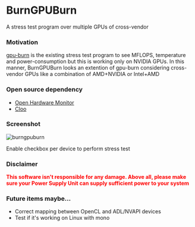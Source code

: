 # BurnGPUBurn

A stress test program over multiple GPUs of cross-vendor

### Motivation

[gpu-burn](https://github.com/wilicc/gpu-burn) is the existing stress test program to see MFLOPS, temperature and power-consumption but this is working only on NVIDIA GPUs. In this manner, BurnGPUBurn looks an extention of gpu-burn considering cross-vendor GPUs like a combination of AMD+NVIDIA or Intel+AMD

### Open source dependency

* [Open Hardware Monitor](https://github.com/openhardwaremonitor)
* [Cloo](https://github.com/clSharp/Cloo)

### Screenshot

![burngpuburn](https://user-images.githubusercontent.com/1368591/100224389-1de75d80-2f60-11eb-93c6-26e696f5cda0.png)

Enable checkbox per device to perform stress test

### Disclaimer

**<span style="color:red">This software isn't responsible for any damage. Above all, please make sure your Power Supply Unit can supply sufficient power to your system</span>**

### Future items maybe...

* Correct mapping between OpenCL and ADL/NVAPI devices
* Test if it's working on Linux with mono
